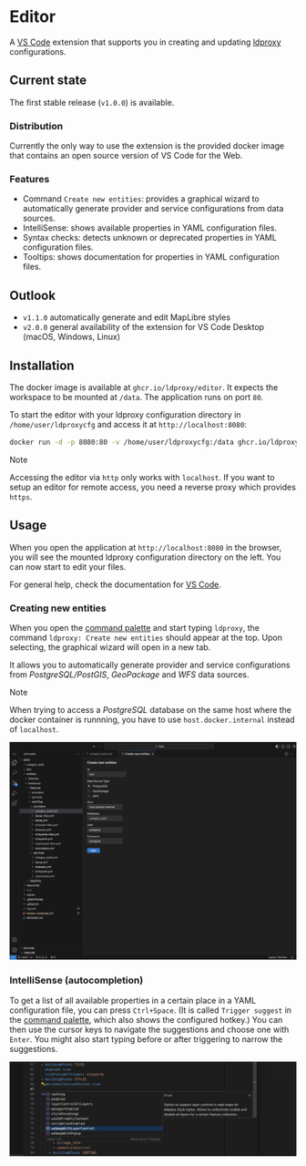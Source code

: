 # Editor

A [VS Code](https://code.visualstudio.com) extension that supports you in creating and updating [ldproxy](https://docs.ldproxy.net) configurations.

## Current state

The first stable release (`v1.0.0`) is available.

### Distribution

Currently the only way to use the extension is the provided docker image that contains an open source version of VS Code for the Web.

### Features

- Command `Create new entities`: provides a graphical wizard to automatically generate provider and service configurations from data sources.
- IntelliSense: shows available properties in YAML configuration files.
- Syntax checks: detects unknown or deprecated properties in YAML configuration files.
- Tooltips: shows documentation for properties in YAML configuration files.

## Outlook

- `v1.1.0` automatically generate and edit MapLibre styles
- `v2.0.0` general availability of the extension for VS Code Desktop (macOS, Windows, Linux)

## Installation

The docker image is available at `ghcr.io/ldproxy/editor`. It expects the workspace to be mounted at `/data`. The application runs on port `80`.

To start the editor with your ldproxy configuration directory in `/home/user/ldproxycfg` and access it at `http://localhost:8080`:

```sh
docker run -d -p 8080:80 -v /home/user/ldproxycfg:/data ghcr.io/ldproxy/editor
```

> [!NOTE]
> Accessing the editor via `http` only works with `localhost`. If you want to setup an editor for remote access, you need a reverse proxy which provides `https`.

## Usage

When you open the application at `http://localhost:8080` in the browser, you will see the mounted ldproxy configuration directory on the left. You can now start to edit your files.

For general help, check the documentation for [VS Code](https://code.visualstudio.com/docs).

### Creating new entities

When you open the [command palette](https://code.visualstudio.com/docs/getstarted/userinterface#_command-palette) and start typing `ldproxy`, the command `ldproxy: Create new entities` should appear at the top. Upon selecting, the graphical wizard will open in a new tab.

It allows you to automatically generate provider and service configurations from _PostgreSQL/PostGIS_, _GeoPackage_ and _WFS_ data sources.

> [!NOTE]
> When trying to access a _PostgreSQL_ database on the same host where the docker container is runnning, you have to use `host.docker.internal` instead of `localhost`.

![](screenshot.png)

### IntelliSense (autocompletion)

To get a list of all available properties in a certain place in a YAML configuration file, you can press `Ctrl+Space`. (It is called `Trigger suggest` in the [command palette](https://code.visualstudio.com/docs/getstarted/userinterface#_command-palette), which also shows the configured hotkey.)
You can then use the cursor keys to navigate the suggestions and choose one with `Enter`. You might also start typing before or after triggering to narrow the suggestions.

![](screenshot2.png)

